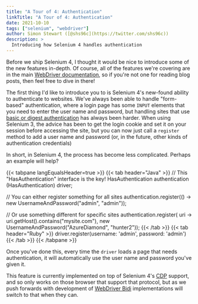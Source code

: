 ```yaml
---
title: "A Tour of 4: Authentication"
linkTitle: "A Tour of 4: Authentication"
date: 2021-10-10
tags: ["selenium", "webdriver"]
author: Simon Stewart ([@shs96c](https://twitter.com/shs96c))
description: >
  Introducing how Selenium 4 handles authentication
---
```


Before we ship Selenium 4, I thought it would be nice to introduce
some of the new features in-depth. Of course, all of the features
we're covering are in the main [WebDriver documentation][], so if
you're not one for reading blog posts, then feel free to dive in
there!

The first thing I'd like to introduce you to is Selenium 4's new-found
ability to authenticate to websites. We've always been able to handle
"form-based" authentication, where a login page has some `INPUT`
elements that you need to enter the user name and password, but
handling sites that use [basic or digest
authentication][authentication] has always been harder. When using
Selenium 3, the advice has been to get the login cookie and set it on
your session before accessing the site, but you can now just call a
`register` method to add a user name and password (or, in the future,
other kinds of authentication credentials)

In short, in Selenium 4, the process has become less
complicated. Perhaps an example will help?

{{< tabpane langEqualsHeader=true >}}
  {{< tab header="Java" >}}
// This "HasAuthentication" interface is the key!
HasAuthentication authentication (HasAuthentication) driver;

// You can either register something for all sites
authentication.register(() -> new UsernameAndPassword("admin", "admin"));

// Or use something different for specific sites
authentication.register(
  uri -> uri.getHost().contains("mysite.com"),
  new UsernameAndPassword("AzureDiamond", "hunter2"));
  {{< /tab >}}
  {{< tab header="Ruby" >}}
driver.register(username: 'admin', password: 'admin')
  {{< /tab >}}
{{< /tabpane >}}

Once you've done this, every time the `driver` loads a page that needs
authentication, it will automatically use the user name and password
you've given it.

This feature is currently implemented on top of Selenium 4's [CDP][]
support, and so only works on those browser that support that
protocol, but as we push forwards with development of [WebDriver
Bidi][] implementations will switch to that when they can.

[authentication]: https://developer.mozilla.org/en-US/docs/Web/HTTP/Authentication
[CDP]: https://chromedevtools.github.io/devtools-protocol/
[WebDriver Bidi]: https://w3c.github.io/webdriver-bidi/
[WebDriver documentation]: /documentation/webdriver/
